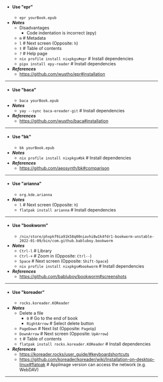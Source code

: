 - #### Use "epr"
    - `epr yourBook.epub`
- ***Notes***
    - Disadvantages
        - Code indentation is incorrect (epy)
    - `m` # Metadata
    - `l` # Next screen (Opposite: `h`)
    - `t` # Table of contents
    - `?` # Help page
    - `nix profile install nixpkgs#epr` # Install dependencies
    - `pipx install epy-reader` # Install dependencies
- ***References***
    - https://github.com/wustho/epr#installation
- ---
- #### Use "baca"
    - `baca yourBook.epub`
- ***Notes***
    - `yay --sync baca-ereader-git` # Install dependencies
- ***References***
    - https://github.com/wustho/baca#installation
- ---
- #### Use "bk"
    - `bk yourBook.epub`
- ***Notes***
    - `nix profile install nixpkgs#bk` # Install dependencies
- ***References***
    - https://github.com/aeosynth/bk#comparison
- ---
- #### Use "arianna"
    - `org.kde.arianna`
- ***Notes***
    - `l` # Next screen (Opposite: `h`)
    - `flatpak install arianna` # Install dependencies
- ---
- #### Use "bookworm"
    - `/nix/store/phxpkf9ia91k58q00niavhi8w1k4fdr1-bookworm-unstable-2022-01-09/bin/com.github.babluboy.bookworm`
- ***Notes***
    - `Ctrl-l` # Library
    - `Ctrl-+` # Zoom in (Opposite: `Ctrl--`)
    - `Space` # Next screen (Opposite: `Shift-Space`)
    - `nix profile install nixpkgs#bookworm` # Install dependencies
- ***References***
    - https://github.com/babluboy/bookworm#screenshots
- ---
- #### Use "koreader"
    - `rocks.koreader.KOReader`
- ***Notes***
    - Delete a file
        - `0` # Go to the end of book
        - `RightArrow` # Select delete button
    - `PageDown` # Next list (Opposite: `PageUp`)
    - `DownArrow` # Next screen (Opposite: `UpArrow`)
    - `t` # Table of contents
    - `flatpak install rocks.koreader.KOReader` # Install dependencies
- ***References***
    - https://koreader.rocks/user_guide/#keyboardshortcuts
    - https://github.com/koreader/koreader/wiki/Installation-on-desktop-linux#flatpak # AppImage version can access the network (e.g. WebDAV)
- ---

